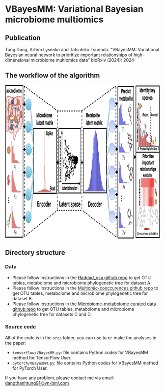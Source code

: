 # VBayesMM: Variational Bayesian microbiome multiomics

## Publication
Tung Dang, Artem Lysenko and Tatsuhiko Tsunoda. "VBayesMM: Variational Bayesian neural network to prioritize important relationships of high-dimensional microbiome multiomics data" bioRxiv (2024): 2024-


## The workflow of the algorithm

<img src="VBayesMM_method.png" width="1000" height="500">

## Directory structure

### Data

- Please follow instructions in the [Haddad_osa github repo](https://github.com/knightlab-analyses/haddad_osa/) to get OTU tables, metabolome and microbiome phylogenetic tree for dataset A.
- Please follow instructions in the [Multiomic-cooccurences github repo](https://github.com/knightlab-analyses/multiomic-cooccurrences) to get OTU tables, metabolome and microbiome phylogenetic tree for dataset B. 
- Please follow instructions in the [Microbiome-metabolome curated data github repo](https://github.com/borenstein-lab/microbiome-metabolome-curated-data/wiki) to get OTU tables, metabolome and microbiome phylogenetic tree for datasets C and D. 

### Source code

All of the code is in the ```src/``` folder, you can use to re-make the analyses in the paper:

- ```tensorflow/VBayesMM.py```: file contains Python codes for VBayesMM method for TensorFlow User.
- ```pytorch/VBayesMM.py```: file contains Python codes for VBayesMM method for PyTorch User.

If you have any problem, please contact me via email: dangthanhtung91@vn-bml.com
